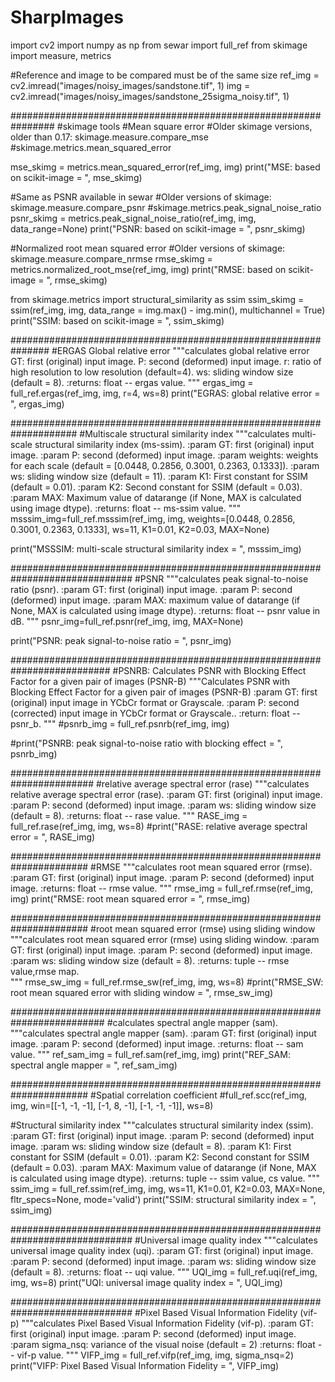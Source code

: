 # SharpImages

import cv2
import numpy as np
from sewar import full_ref
from skimage import measure, metrics


#Reference and image to be compared must be of the same size
ref_img = cv2.imread("images/noisy_images/sandstone.tif", 1)
img = cv2.imread("images/noisy_images/sandstone_25sigma_noisy.tif", 1)

################################################################
#skimage tools
#Mean square error
#Older skimage versions, older than 0.17: skimage.measure.compare_mse
#skimage.metrics.mean_squared_error

mse_skimg = metrics.mean_squared_error(ref_img, img)
print("MSE: based on scikit-image = ", mse_skimg)

#Same as PSNR available in sewar
#Older versions of skimage: skimage.measure.compare_psnr
#skimage.metrics.peak_signal_noise_ratio
psnr_skimg = metrics.peak_signal_noise_ratio(ref_img, img, data_range=None)
print("PSNR: based on scikit-image = ", psnr_skimg)

#Normalized root mean squared error
#Older versions of skimage: skimage.measure.compare_nrmse
rmse_skimg = metrics.normalized_root_mse(ref_img, img)
print("RMSE: based on scikit-image = ", rmse_skimg)

from skimage.metrics import structural_similarity as ssim
ssim_skimg = ssim(ref_img, img,
                  data_range = img.max() - img.min(), 
                  multichannel = True)
print("SSIM: based on scikit-image = ", ssim_skimg)

###############################################################
#ERGAS Global relative error
"""calculates global relative error 
GT: first (original) input image.
P: second (deformed) input image.
r: ratio of high resolution to low resolution (default=4).
ws: sliding window size (default = 8).
	:returns:  float -- ergas value.
	"""
ergas_img = full_ref.ergas(ref_img, img, r=4, ws=8)
print("EGRAS: global relative error = ", ergas_img)



####################################################################
#Multiscale structural similarity index
"""calculates multi-scale structural similarity index (ms-ssim).
	:param GT: first (original) input image.
	:param P: second (deformed) input image.
	:param weights: weights for each scale (default = [0.0448, 0.2856, 0.3001, 0.2363, 0.1333]).
	:param ws: sliding window size (default = 11).
	:param K1: First constant for SSIM (default = 0.01).
	:param K2: Second constant for SSIM (default = 0.03).
	:param MAX: Maximum value of datarange (if None, MAX is calculated using image dtype).
	:returns:  float -- ms-ssim value.
	"""
msssim_img=full_ref.msssim(ref_img, img, weights=[0.0448, 0.2856, 0.3001, 0.2363, 0.1333], ws=11, K1=0.01, K2=0.03, MAX=None)

print("MSSSIM: multi-scale structural similarity index = ", msssim_img)


##############################################################################
#PSNR
"""calculates peak signal-to-noise ratio (psnr).
	:param GT: first (original) input image.
	:param P: second (deformed) input image.
	:param MAX: maximum value of datarange (if None, MAX is calculated using image dtype).
	:returns:  float -- psnr value in dB.
	"""
psnr_img=full_ref.psnr(ref_img, img, MAX=None)

print("PSNR: peak signal-to-noise ratio = ", psnr_img)


##########################################################################
#PSNRB: Calculates PSNR with Blocking Effect Factor for a given pair of images (PSNR-B)
"""Calculates PSNR with Blocking Effect Factor for a given pair of images (PSNR-B)
	:param GT: first (original) input image in YCbCr format or Grayscale.
	:param P: second (corrected) input image in YCbCr format or Grayscale..
	:return: float -- psnr_b.
	"""
#psnrb_img = full_ref.psnrb(ref_img, img)

#print("PSNRB: peak signal-to-noise ratio with blocking effect = ", psnrb_img)

#######################################################################
#relative average spectral error (rase)
"""calculates relative average spectral error (rase).
	:param GT: first (original) input image.
	:param P: second (deformed) input image.
	:param ws: sliding window size (default = 8).
	:returns:  float -- rase value.
	"""
RASE_img = full_ref.rase(ref_img, img, ws=8)
#print("RASE: relative average spectral error = ", RASE_img)


######################################################################
#RMSE
"""calculates root mean squared error (rmse).
	:param GT: first (original) input image.
	:param P: second (deformed) input image.
	:returns:  float -- rmse value.
	"""
rmse_img = full_ref.rmse(ref_img, img)
print("RMSE: root mean squared error = ", rmse_img)



######################################################################
#root mean squared error (rmse) using sliding window
"""calculates root mean squared error (rmse) using sliding window.
	:param GT: first (original) input image.
	:param P: second (deformed) input image.
	:param ws: sliding window size (default = 8).
	:returns:  tuple -- rmse value,rmse map.	
	"""
rmse_sw_img = full_ref.rmse_sw(ref_img, img, ws=8)
#print("RMSE_SW: root mean squared error with sliding window = ", rmse_sw_img)


#########################################################################
#calculates spectral angle mapper (sam).
"""calculates spectral angle mapper (sam).
	:param GT: first (original) input image.
	:param P: second (deformed) input image.
	:returns:  float -- sam value.
	"""
ref_sam_img = full_ref.sam(ref_img, img)
print("REF_SAM: spectral angle mapper = ", ref_sam_img)


######################################################################
#Spatial correlation coefficient
#full_ref.scc(ref_img, img, win=[[-1, -1, -1], [-1, 8, -1], [-1, -1, -1]], ws=8)

#Structural similarity index
"""calculates structural similarity index (ssim).
	:param GT: first (original) input image.
	:param P: second (deformed) input image.
	:param ws: sliding window size (default = 8).
	:param K1: First constant for SSIM (default = 0.01).
	:param K2: Second constant for SSIM (default = 0.03).
	:param MAX: Maximum value of datarange (if None, MAX is calculated using image dtype).
	:returns:  tuple -- ssim value, cs value.
	"""
ssim_img = full_ref.ssim(ref_img, img, ws=11, K1=0.01, K2=0.03, MAX=None, fltr_specs=None, mode='valid')
print("SSIM: structural similarity index = ", ssim_img)

##############################################################################
#Universal image quality index
"""calculates universal image quality index (uqi).
	:param GT: first (original) input image.
	:param P: second (deformed) input image.
	:param ws: sliding window size (default = 8).
	:returns:  float -- uqi value.
	"""
UQI_img = full_ref.uqi(ref_img, img, ws=8)
print("UQI: universal image quality index = ", UQI_img)

##############################################################################
#Pixel Based Visual Information Fidelity (vif-p)
"""calculates Pixel Based Visual Information Fidelity (vif-p).
	:param GT: first (original) input image.
	:param P: second (deformed) input image.
	:param sigma_nsq: variance of the visual noise (default = 2)
	:returns:  float -- vif-p value.
	"""
VIFP_img = full_ref.vifp(ref_img, img, sigma_nsq=2)
print("VIFP: Pixel Based Visual Information Fidelity = ", VIFP_img)
